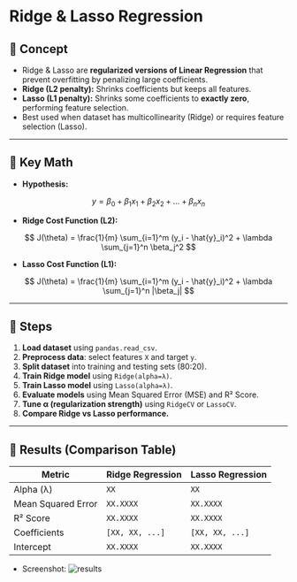 # Ridge & Lasso Regression  

## 🔹 Concept  
- Ridge & Lasso are **regularized versions of Linear Regression** that prevent overfitting by penalizing large coefficients.  
- **Ridge (L2 penalty):** Shrinks coefficients but keeps all features.  
- **Lasso (L1 penalty):** Shrinks some coefficients to **exactly zero**, performing feature selection.  
- Best used when dataset has multicollinearity (Ridge) or requires feature selection (Lasso).  

---

## 🔹 Key Math  
- **Hypothesis:**  

$$
y = \beta_0 + \beta_1x_1 + \beta_2x_2 + \dots + \beta_nx_n
$$  

- **Ridge Cost Function (L2):**  

$$
J(\theta) = \frac{1}{m} \sum_{i=1}^m (y_i - \hat{y}_i)^2 + \lambda \sum_{j=1}^n \beta_j^2
$$  

- **Lasso Cost Function (L1):**  

$$
J(\theta) = \frac{1}{m} \sum_{i=1}^m (y_i - \hat{y}_i)^2 + \lambda \sum_{j=1}^n |\beta_j|
$$  

---

## 🔹 Steps  
1. **Load dataset** using `pandas.read_csv`.  
2. **Preprocess data**: select features `X` and target `y`.  
3. **Split dataset** into training and testing sets (80:20).  
4. **Train Ridge model** using `Ridge(alpha=λ)`.  
5. **Train Lasso model** using `Lasso(alpha=λ)`.  
6. **Evaluate models** using Mean Squared Error (MSE) and R² Score.  
7. **Tune α (regularization strength)** using `RidgeCV` or `LassoCV`.  
8. **Compare Ridge vs Lasso performance.**  

---

## 🔹 Results (Comparison Table)  

| Metric            | Ridge Regression | Lasso Regression |
|-------------------|------------------|------------------|
| Alpha (λ)         | `XX`             | `XX`             |
| Mean Squared Error| `XX.XXXX`        | `XX.XXXX`        |
| R² Score          | `XX.XXXX`        | `XX.XXXX`        |
| Coefficients      | `[XX, XX, ...]`  | `[XX, XX, ...]`  |
| Intercept         | `XX.XXXX`        | `XX.XXXX`        |

- Screenshot: ![results](output.png)  
